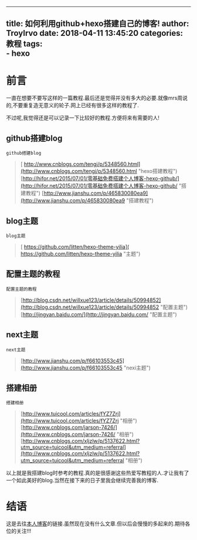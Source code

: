 ﻿---

title: 如何利用github+hexo搭建自己的博客!
author:  TroyIrvo
date: 2018-04-11 13:45:20
categories:  教程
tags:  
	- hexo
---

# 前言
 一直在想要不要写这样的一篇教程.最后还是觉得并没有多大的必要.就像mrs周说的,不要重复造无意义的轮子.网上已经有很多这样的教程了.


   不过呢,我觉得还是可以记录一下比较好的教程.方便将来有需要的人!<!--more-->    
    
## github搭建blog
	github搭建blog
>[ http://www.cnblogs.com/tengj/p/5348560.html](http://www.cnblogs.com/tengj/p/5348560.html "hexo搭建教程")
[http://hifor.net/2015/07/01/零基础免费搭建个人博客-hexo-github/](http://hifor.net/2015/07/01/零基础免费搭建个人博客-hexo-github/ "搭建教程")
[http://www.jianshu.com/p/465830080ea9](http://www.jianshu.com/p/465830080ea9 "搭建教程")
 	
## blog主题	
	blog主题
>[ https://github.com/litten/hexo-theme-yilia]( https://github.com/litten/hexo-theme-yilia "主题")
		
## 配置主题的教程		
	配置主题的教程
	
>[http://blog.csdn.net/willxue123/article/details/50994852](http://blog.csdn.net/willxue123/article/details/50994852 "配置主题")
[http://jingyan.baidu.com/](http://jingyan.baidu.com/ "配置主题")
	
## next主题	
	next主题
>[http://www.jianshu.com/p/f66103553c45](http://www.jianshu.com/p/f66103553c45 "nexi主题")
 	
## 搭建相册	
	搭建相册
>	[http://www.tuicool.com/articles/fYZ7Zrj](http://www.tuicool.com/articles/fYZ7Zrj "相册")
	[http://www.cnblogs.com/jarson-7426/](http://www.cnblogs.com/jarson-7426/ "相册")
	[http://www.cnblogs.com/xljzlw/p/5137622.html?utm_source=tuicool&utm_medium=referral](http://www.cnblogs.com/xljzlw/p/5137622.html?utm_source=tuicool&utm_medium=referral "相册")
 	
以上就是我搭建blog时参考的教程.真的是很感谢这些热爱写教程的人.才让我有了一个如此美好的blog.当然在接下来的日子里我会继续完善我的博客.

# 结语
  这是去往[本人博客](https://troyirvo.github.io/)的链接.虽然现在没有什么文章.但以后会慢慢的多起来的.期待各位的关注!!!

	
